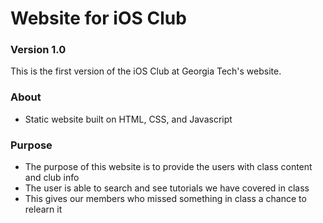 # Website for iOS Club
### Version 1.0

This is the first version of the iOS Club at Georgia Tech's website.

### About
- Static website built on HTML, CSS, and Javascript

### Purpose
- The purpose of this website is to provide the users with class content and club info
- The user is able to search and see tutorials we have covered in class
- This gives our members who missed something in class a chance to relearn it
